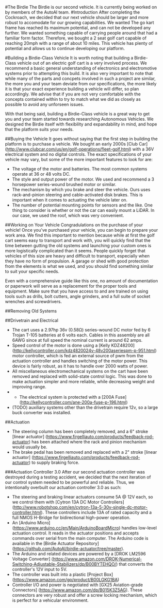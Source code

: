 #The Birdie
The Birdie is our second vehicle. It is currently being worked on by members of the AutoAI team.
#Introduction
After completing the Cockroach, we decided that our next vehicle should be larger and more robust to accomodate for our growing capabilities. We wanted The go kart frame has reached its maximum potential, and can not be developed any further. We wanted something capable of carrying people around that had a familiar form factor. Therefore, we bought a 2 seat golf cart capable of reaching 20mph with a range of about 10 miles. This vehicle has plenty of potential and allows us to continue developing our platform.

#Building a Birdie-Class Vehicle
It is worth noting that building a Birdie-Class vehicle out of an electric golf cart is a very involved process. We recommend a basic general understanding of electronics and electromotive systems prior to attempting this build. It is also very important to note that while many of the parts and concpets involved in such a project are similar, the more you and your team deviate from our specifications, the more likely it is that your exact experience building a vehicle will differ, so plan accordingly. We advise that if you are not very comfortable with the concepts contained within to try to match what we did as closely as possible to avoid any unforseen issues.

With that being said, building a Birdie-Class vehicle is a great way to get you and your team started towards researching Autonomous Vehicles. We designed the Birdie itself with flexibility and expandability in mind, and hope that the platform suits your needs. 

##Buying the Vehicle
It goes without saying that the first step in building the platform is to purchase a vehicle. We bought an early 2000s [Club Car] (http://www.clubcar.com/us/en/golf-operations/fleet-golf.html) with a 36V electrical system and no digital controls. The exact specifications of your vehicle may vary, but some of the more important features to look for are:
- The voltage of the motor and batteries. The most common systems operate at 36 or 48 volts DC.
- The style and output power of the motor. We used and recommend a 3 horsepower series-wound brushed motor or similar.
- The mechanism by which you brake and steer the vehicle. Ours uses rack-and-pinion steering and cable-activated disk brakes. This is important when it comes to actuating the vehicle later on.
- The number of potential mounting points for sensors and the like. One thing to consider is whether or not the car can easily mount a LiDAR. In our case, we used the roof, which was very convenient.

##Working on Your Vehicle
Congradulations on the purchase of your vehicle!
Once you've purchased your vehicle, you can begin to prepare your work area. We find this important to mention because while at first the golf cart seems easy to transport and work with, you will quickly find that the time between gutting the old systems and launching your custom ones is more logistically complicated than it seems. People quickly forget that vehicles of this size are heavy and difficult to transport, especially when they have no form of propulsion. A garage or shed with good protection from the elements is what we used, and you should find something similar to suit your specific needs.

Even with a comprehensive guide like this one, no amount of documentation or paperwork will serve as a replacement for the proper tools and equipment. Make sure that you have access to and are trained on using tools such as drills, bolt cutters, angle grinders, and a full suite of socket wrenches and screwdrivers.

##Removing Old Systems

##Drivetrain and Electrical
- The cart uses a 2.97hp 36v (0.58Ω) series-wound DC motor fed by 6 Trojan T-105 batteries at 6 volts each. Cables in this assembly are all 6AWG since at full speed the nominal current is around 62 amps.
- Speed control of the motor is done using a [Kelly KDZ48200] (http://kellycontroller.com/kdz4820024v-48v200aseriespm-p-951.html) motor controller, which is fed an external source of pwm from the actuation controller and handles switching of the motor power. This device is fairly robust, as it has to handle over 2000 watts of power.
- All miscellaneous electromechanical systems on the cart have been removed and replaced with solid-state control logic. This was done to make actuation simpler and more reliable, while decreasing weight and improving range.
- - The electrical system is protected with a [200A Fuse] (http://kellycontroller.com/ane-200a-fuse-p-196.html)
- (TODO) auxiliary systems other than the drivetrain require 12v, so a large buck converter was installed.

##Actuation
- The steering column has been completely removed, and a 6" stroke [linear actuator] (https://www.firgelliauto.com/products/feedback-rod-actuator) has been attached where the rack and pinion mechanism would usually be.
- The brake pedal has been removed and replaced with a 2" stroke [linear actuator] (https://www.firgelliauto.com/products/feedback-rod-actuator) to supply braking force.

###Actuation Controller 3.0
After our second actuation controller was destroyed during a testing accident, we decided that the next iteration of our control system needed to be powerful and reliable. Thus, we intentionally overbuilt our actuation controller 3.0 as such:
- The steering and braking linear actuators consume 5A @ 12V each, so we control them with [Cytron 13A DC Motor Controllers] (http://www.robotshop.com/en/cytron-13a-5-30v-single-dc-motor-controller.html). These controllers include 13A of rated capacity and a full NMOS H-Bridge for bidirectional high-power operation.
- An [Arduino Micro] (https://www.arduino.cc/en/Main/ArduinoBoardMicro) handles low-level actuation control. It reads in the actuator positions and accepts commands over serial from the main computer. The Arduino code is available in the [Birdie Actuator Repository] (https://github.com/AutoAI/birdie-actuator/tree/master).
- The Arduino and related devices are powered by a [DROK LM2596 Voltage Converter] (https://www.amazon.com/DROK-Numerical-Switching-Adjustable-Stabilizers/dp/B00BYTEHQO/) that converts the controller's 12V input to 5V.
- The controller was built into a plastic [Project Box] (https://www.amazon.com/gp/product/B00LGKG1BA)
- Controller I/O and power is negotiated with [GX25 Aviation-grade Connectors] (https://www.amazon.com/dp/B015K3Z5AG). These connectors are very robust and offer a screw locking mechanism, which is perfect for a vehicular environment. 

